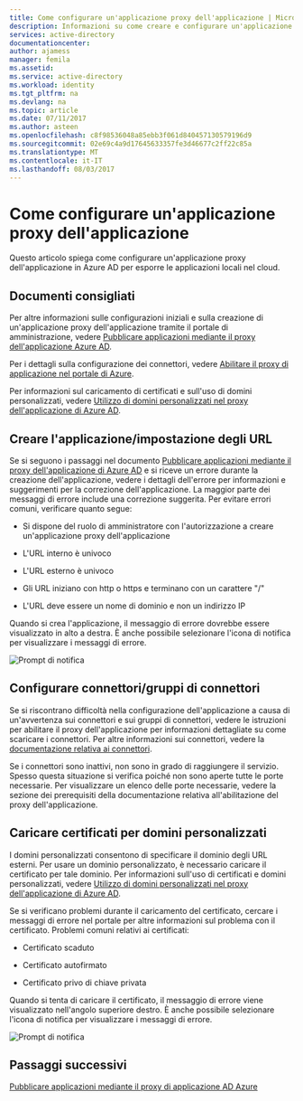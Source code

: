 ```yaml
---
title: Come configurare un'applicazione proxy dell'applicazione | Microsoft Docs
description: Informazioni su come creare e configurare un'applicazione proxy dell'applicazione in pochi semplici passaggi
services: active-directory
documentationcenter: 
author: ajamess
manager: femila
ms.assetid: 
ms.service: active-directory
ms.workload: identity
ms.tgt_pltfrm: na
ms.devlang: na
ms.topic: article
ms.date: 07/11/2017
ms.author: asteen
ms.openlocfilehash: c8f98536048a85ebb3f061d840457130579196d9
ms.sourcegitcommit: 02e69c4a9d17645633357fe3d46677c2ff22c85a
ms.translationtype: MT
ms.contentlocale: it-IT
ms.lasthandoff: 08/03/2017
---
```

# <a name="how-to-configure-an-application-proxy-application"></a>Come configurare un'applicazione proxy dell'applicazione

Questo articolo spiega come configurare un'applicazione proxy dell'applicazione in Azure AD per esporre le applicazioni locali nel cloud.

## <a name="recommended-documents"></a>Documenti consigliati 

Per altre informazioni sulle configurazioni iniziali e sulla creazione di un'applicazione proxy dell'applicazione tramite il portale di amministrazione, vedere [Pubblicare applicazioni mediante il proxy dell'applicazione Azure AD](https://docs.microsoft.com/azure/active-directory/application-proxy-publish-azure-portal).

Per i dettagli sulla configurazione dei connettori, vedere [Abilitare il proxy di applicazione nel portale di Azure](active-directory-application-proxy-enable.md).

Per informazioni sul caricamento di certificati e sull'uso di domini personalizzati, vedere [Utilizzo di domini personalizzati nel proxy dell'applicazione di Azure AD](https://docs.microsoft.com/azure/active-directory/active-directory-application-proxy-custom-domains).

## <a name="create-the-applicationsetting-the-urls"></a>Creare l'applicazione/impostazione degli URL

Se si seguono i passaggi nel documento [Pubblicare applicazioni mediante il proxy dell'applicazione di Azure AD](https://docs.microsoft.com/azure/active-directory/application-proxy-publish-azure-portal) e si riceve un errore durante la creazione dell'applicazione, vedere i dettagli dell'errore per informazioni e suggerimenti per la correzione dell'applicazione. La maggior parte dei messaggi di errore include una correzione suggerita. Per evitare errori comuni, verificare quanto segue:

-   Si dispone del ruolo di amministratore con l'autorizzazione a creare un'applicazione proxy dell'applicazione

-   L'URL interno è univoco

-   L'URL esterno è univoco

-   Gli URL iniziano con http o https e terminano con un carattere "/"

-   L'URL deve essere un nome di dominio e non un indirizzo IP

Quando si crea l'applicazione, il messaggio di errore dovrebbe essere visualizzato in alto a destra. È anche possibile selezionare l'icona di notifica per visualizzare i messaggi di errore.

   ![Prompt di notifica](./media/application-proxy-config-how-to/error-message.png)

## <a name="configure-connectorsconnector-groups"></a>Configurare connettori/gruppi di connettori

Se si riscontrano difficoltà nella configurazione dell'applicazione a causa di un'avvertenza sui connettori e sui gruppi di connettori, vedere le istruzioni per abilitare il proxy dell'applicazione per informazioni dettagliate su come scaricare i connettori. Per altre informazioni sui connettori, vedere la [documentazione relativa ai connettori](https://docs.microsoft.com/azure/active-directory/application-proxy-understand-connectors).

Se i connettori sono inattivi, non sono in grado di raggiungere il servizio. Spesso questa situazione si verifica poiché non sono aperte tutte le porte necessarie. Per visualizzare un elenco delle porte necessarie, vedere la sezione dei prerequisiti della documentazione relativa all'abilitazione del proxy dell'applicazione.

## <a name="upload-certificates-for-custom-domains"></a>Caricare certificati per domini personalizzati

I domini personalizzati consentono di specificare il dominio degli URL esterni. Per usare un dominio personalizzato, è necessario caricare il certificato per tale dominio. Per informazioni sull'uso di certificati e domini personalizzati, vedere [Utilizzo di domini personalizzati nel proxy dell'applicazione di Azure AD](https://docs.microsoft.com/azure/active-directory/active-directory-application-proxy-custom-domains). 

Se si verificano problemi durante il caricamento del certificato, cercare i messaggi di errore nel portale per altre informazioni sul problema con il certificato. Problemi comuni relativi ai certificati:

-   Certificato scaduto

-   Certificato autofirmato

-   Certificato privo di chiave privata

Quando si tenta di caricare il certificato, il messaggio di errore viene visualizzato nell'angolo superiore destro. È anche possibile selezionare l'icona di notifica per visualizzare i messaggi di errore.

   ![Prompt di notifica](./media/application-proxy-config-how-to/error-message2.png)

## <a name="next-steps"></a>Passaggi successivi
[Pubblicare applicazioni mediante il proxy di applicazione AD Azure](application-proxy-publish-azure-portal.md)
